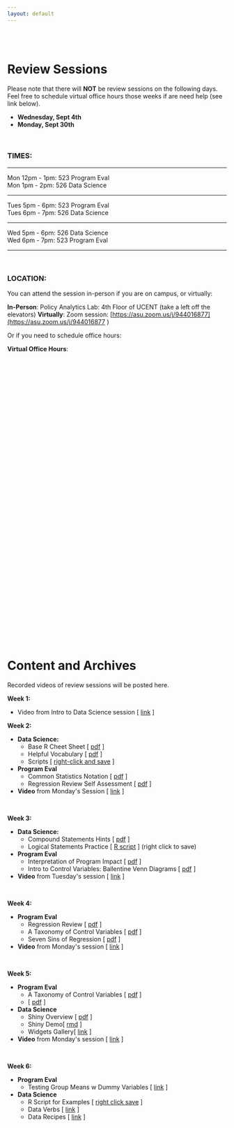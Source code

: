 ```yaml
---
layout: default
---
```


<div class = "uk-container uk-container-small">
  
<br><br>

# Review Sessions

Please note that there will **NOT** be review sessions on the following days. Feel free to schedule virtual office hours those weeks if are need help (see link below). 

* **Wednesday, Sept 4th**
* **Monday, Sept 30th**


<br>


### TIMES: 

---

Mon 12pm - 1pm:  523 Program Eval  
Mon  1pm - 2pm:  526 Data Science  

---

Tues 5pm - 6pm:  523 Program Eval  
Tues 6pm - 7pm:  526 Data Science   

---

Wed  5pm - 6pm:  526 Data Science  
Wed  6pm - 7pm:  523 Program Eval  

---



<br>


### LOCATION: 

You can attend the session in-person if you are on campus, or virtually:

**In-Person**: Policy Analytics Lab: 4th Floor of UCENT (take a left off the elevators)
**Virtually**: Zoom session: [https://asu.zoom.us/j/944016877](https://asu.zoom.us/j/944016877 )     

Or if you need to schedule office hours:

**Virtual Office Hours**: 

<!-- Calendly inline widget begin -->
<div class="calendly-inline-widget" data-url="https://calendly.com/lecy/15min?hide_event_type_details=1" style="min-width:320px;height:630px;"></div>
<script type="text/javascript" src="https://assets.calendly.com/assets/external/widget.js"></script>
<!-- Calendly inline widget end -->


<br>


# Content and Archives

Recorded videos of review sessions will be posted here. 


**Week 1:**

* Video from Intro to Data Science session [ [link](https://youtu.be/oC1xz97aoYI) ]

**Week 2:**
 
* **Data Science:**
  - Base R Cheet Sheet [ [pdf](https://www.rstudio.com/wp-content/uploads/2016/05/base-r.pdf) ]
  - Helpful Vocabulary [ [pdf](https://github.com/DS4PS/dp4ss-textbook/raw/master/resources/ch-001_handout1_r_vocabulary.pdf) ]
  - Scripts  [ [right-click and save](https://raw.githubusercontent.com/DS4PS/cpp-526-fall-2019/master/review-sessions/week-01.R) ]
* **Program Eval**
  - Common Statistics Notation [ [pdf](https://github.com/DS4PS/cpp-523-fall-2019/raw/master/handouts/Common-Statistics-Notation.pdf) ]
  - Regression Review Self Assessment [ [pdf](https://github.com/DS4PS/cpp-523-fall-2019/raw/master/handouts/Regression-Review-Self-Test.pdf) ]
* **Video** from Monday's Session [ [link](https://youtu.be/uHlRC38Vwxo) ]  

<br>

**Week 3:**
 
* **Data Science:**
  - Compound Statements Hints [ [pdf](https://github.com/DS4PS/cpp-526-fall-2019/raw/master/review-sessions/week-02-logical-statements.pdf) ]  
  - Logical Statements Practice [ [R script](https://raw.githubusercontent.com/DS4PS/cpp-526-fall-2019/master/review-sessions/week-02-logical-statements-practice.R) ]  (right click to save)
* **Program Eval**
  - Interpretation of Program Impact [ [pdf](https://github.com/DS4PS/cpp-526-fall-2019/raw/master/review-sessions/p-05-program-impact.pdf) ]   
  - Intro to Control Variables: Ballentine Venn Diagrams [ [pdf](https://github.com/DS4PS/cpp-526-fall-2019/raw/master/review-sessions/p-06-control-variables.pdf) ]  
* **Video** from Tuesday's session [ [link](https://asu.zoom.us/recording/play/Srhs7u-Q_l9aCq_ZUiZalDk17AUAnFWze4LD4d6uNRSjVtGwMd4WnEoFDNPr9hPO?continueMode=true) ]
  
<br>

**Week 4:**

* **Program Eval**
  - Regression Review [ [pdf](https://github.com/DS4PS/cpp-523-fall-2019/raw/master/handouts/Regression-Review-Self-Test.pdf) ]   
  - A Taxonomy of Control Variables [ [pdf](https://github.com/DS4PS/cpp-523-fall-2019/raw/master/lectures/taxonomy-of-control-variables.pdf) ]  
  - Seven Sins of Regression [ [pdf](https://github.com/DS4PS/cpp-523-fall-2019/raw/master/handouts/Seven-Sins-of-Regression-Analysis.pdf) ]  
* **Video** from Monday's session [ [link](https://asu.zoom.us/recording/play/rKnTnfYCkx387HO-zLvm06aEEaqpvHhSlmpVhE2HfTxhjMXlIvK6AYBJA2U2y1NI?continueMode=true) ]  
  
<br>

**Week 5:**

* **Program Eval** 
  - A Taxonomy of Control Variables [ [pdf](https://github.com/DS4PS/cpp-523-fall-2019/raw/master/lectures/taxonomy-of-control-variables.pdf) ]  
  -  [ [pdf](https://github.com/DS4PS/cpp-523-fall-2019/raw/master/handouts/Seven-Sins-of-Regression-Analysis.pdf) ] 
* **Data Science** 
  - Shiny Overview [ [pdf](https://github.com/DS4PS/cpp-526-fall-2019/raw/master/lectures/shiny-widgets.pdf) ]  
  - Shiny Demo[ [rmd](https://cdn.rawgit.com/DS4PS/Data-Science-Class/53c986f1/TEMPLATES/ShinyWidgetsDemo.Rmd) ] 
  - Widgets Gallery[ [link](https://shiny.rstudio.com/gallery/widget-gallery.html) ]
* **Video** from Monday's session [ [link](https://asu.zoom.us/recording/play/vJMBi-9RB3o7yHGt4Np4-3tU_gt_z9U2r2L4oxTkmJDzpC03-5SZuu_vL-V7VfwU?continueMode=true) ]  
  
<br>

**Week 6:**

* **Program Eval** 
  - Testing Group Means w Dummy Variables [ [link](https://ds4ps.org/cpp-523-fall-2019/lectures/dummy-variables.html) ]  
* **Data Science** 
  - R Script for Examples [ [right click save](https://raw.githubusercontent.com/DS4PS/cpp-526-fall-2019/master/review-sessions/week-05-data-verbs-dplyr.R) ]
  - Data Verbs [ [link](https://ds4ps.org/Data-Science-Class/LECTURES/CH-05-data-verbs.html#1) ] 
  - Data Recipes [ [link](https://ds4ps.org/Data-Science-Class/LECTURES/LECT-07-data-recipes.html#1) ]


<br>
<br>

</div>
  
